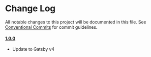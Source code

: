 # Change Log

All notable changes to this project will be documented in this file.
See [Conventional Commits](https://conventionalcommits.org) for commit guidelines.

#### [1.0.0](https://github.com/whitespace-se/gatsby-plugin-json/compare/0.1.0...1.0.0)

- Update to Gatsby v4